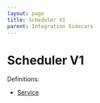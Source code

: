 ```yaml
---
layout: page
title: Scheduler V1
parent: Integration Sidecars
---
```


# Scheduler V1

Definitions:

- [Service](https://github.com/arangodb/kube-arangodb/blob/1.2.44/integrations/scheduler/v1/definition/definition.proto)

